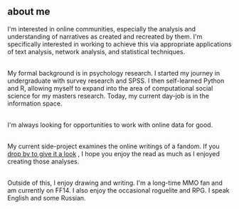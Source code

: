 ## about me
I'm interested in online communities, especially the analysis and understanding of narratives as created and recreated by them. I'm specifically interested in working to achieve this via appropriate applications of text analysis, network analysis, and statistical techniques.<br><br>

My formal background is in psychology research. I started my journey in undergraduate with survey research and SPSS. I then self-learned Python and R, allowing myself to expand into the area of computational social science for my masters research. Today, my current day-job is in the information space.<br><br>

I'm always looking for opportunities to work with online data for good.<br><br>

My current side-project examines the online writings of a fandom. If you [drop by to give it a look](https://dru-r.github.io/portfolio/summary.html) , I hope you enjoy the read as much as I enjoyed creating those analyses.<br><br>

Outside of this, I enjoy drawing and writing. I'm a long-time MMO fan and am currently on FF14. I also enjoy the occasional roguelite and RPG. I speak English and some Russian.
